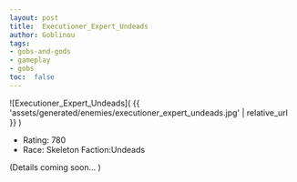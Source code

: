 ```yaml
---
layout: post
title:  Executioner_Expert_Undeads
author: Goblinou
tags:
- gobs-and-gods
- gameplay
- gobs
toc:  false
---
```


![Executioner_Expert_Undeads]( {{ 'assets/generated/enemies/executioner_expert_undeads.jpg' | relative_url }} )
- Rating: 780
- Race: Skeleton  Faction:Undeads

(Details coming soon... )